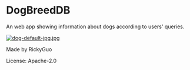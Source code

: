 # DogBreedDB
An web app showing information about dogs according to users' queries.

[![dog-default-jpg.jpg](https://i.postimg.cc/pXZBBM3t/dog-default-jpg.jpg)](https://postimg.cc/RNWfMyMP)

Made by RickyGuo

License: Apache-2.0
